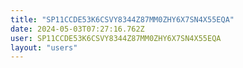 ```yaml
---
title: "SP11CCDE53K6CSVY8344Z87MM0ZHY6X7SN4X55EQA"
date: 2024-05-03T07:27:16.762Z
user: SP11CCDE53K6CSVY8344Z87MM0ZHY6X7SN4X55EQA
layout: "users"
---
```

    